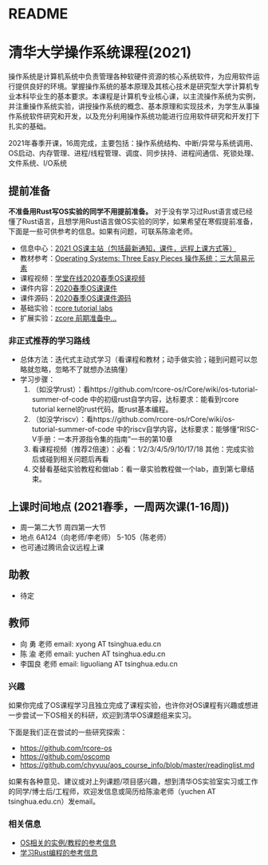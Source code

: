 # README

# 清华大学操作系统课程(2021)

操作系统是计算机系统中负责管理各种软硬件资源的核心系统软件，为应用软件运行提供良好的环境。掌握操作系统的基本原理及其核心技术是研究型大学计算机专业本科毕业生的基本要求。本课程是计算机专业核心课，以主流操作系统为实例，并注重操作系统实验，讲授操作系统的概念、基本原理和实现技术，为学生从事操作系统软件研究和开发，以及充分利用操作系统功能进行应用软件研究和开发打下扎实的基础。

2021年春季开课，16周完成，主要包括：操作系统结构、中断/异常与系统调用、OS启动、内存管理、进程/线程管理、调度、同步扶持、进程间通信、死锁处理、文件系统、I/O系统


## 提前准备
**不准备用Rust写OS实验的同学不用提前准备。** 对于没有学习过Rust语言或已经懂了Rust语言，且想学用Rust语言做OS实验的同学，如果希望在寒假提前准备，下面是一些可供参考的信息。如果有问题，可联系陈渝老师。
- 信息中心：[2021 OS课主站（包括最新通知，课件，远程上课方式等）](http://os.cs.tsinghua.edu.cn/oscourse/OS2021spring)
- 教材参考：[Operating Systems: Three Easy Pieces 操作系统：三大简易元素](http://pages.cs.wisc.edu/~remzi/OSTEP/)
- 课程视频：[学堂在线2020春季OS课视频](https://www.xuetangx.com/course/thu08091002729/5883981?channel=search_result)
- 课件内容：[2020春季OS课课件](https://github.com/dramforever/os-lectures-build/releases)
- 课件源码：[2020春季OS课课件源码](https://github.com/LearningOS/os-lectures) 
- 基础实验：[rcore tutorial labs](https://rcore-os.github.io/rCore-Tutorial-Book-v3/index.html)
- 扩展实验：[zcore 前期准备中...](https://github.com/oscomp/proj9-zcore)

### 非正式推荐的学习路线
- 总体方法：迭代式主动式学习（看课程和教材；动手做实验；碰到问题可以忽略就忽略，忽略不了就想办法搞懂）
- 学习步骤：
   1. （如没学rust）：看https://github.com/rcore-os/rCore/wiki/os-tutorial-summer-of-code 中的初级rust自学内容，达标要求：能看到rcore tutorial kernel的rust代码，能rust基本编程。
   1. （如没学riscv）：看https://github.com/rcore-os/rCore/wiki/os-tutorial-summer-of-code 中的riscv自学内容，达标要求：能够懂“RISC-V手册：一本开源指令集的指南”一书的第10章
   1. 看课程视频（推荐2倍速）：必看：1/2/3/4/5/9/10/17/18 其他：完成实验后或碰到相关问题后再看
   1. 交替看基础实验教程和做lab：看一章实验教程做一个lab，直到第七章结束。
   
## 上课时间地点 (2021春季，一周两次课(1-16周))
 - 周一第二大节 周四第一大节
 - 地点 6A124（向老师/李老师）  5-105（陈老师）
 - 也可通过腾讯会议远程上课

## 助教
- 待定

## 教师
- 向  勇 老师 email: xyong AT tsinghua.edu.cn
- 陈  渝 老师 email: yuchen AT tsinghua.edu.cn
- 李国良 老师 email: liguoliang AT tsinghua.edu.cn

### 兴趣
如果你完成了OS课程学习且独立完成了课程实验，也许你对OS课程有兴趣或想进一步尝试一下OS相关的科研，欢迎到清华OS课题组来实习。

下面是我们正在尝试的一些研究探索：
- https://github.com/rcore-os
- https://github.com/oscomp
- https://github.com/chyyuu/aos_course_info/blob/master/readinglist.md


如果有各种意见、建议或对上列课题/项目感兴趣，想到清华OS实验室实习或工作的同学/博士后/工程师，欢迎发信息或简历给陈渝老师（yuchen AT tsinghua.edu.cn）发email。

### 相关信息
- [OS相关的实例/教程的参考信息](https://github.com/oscomp/os-competition-info/blob/main/ref-info.md)
- [学习Rust编程的参考信息](https://github.com/rcore-os/rCore/wiki/os-tutorial-summer-of-code#step-0-%E8%87%AA%E5%AD%A6rust%E7%BC%96%E7%A8%8B%E5%A4%A7%E7%BA%A67%E5%A4%A9)
